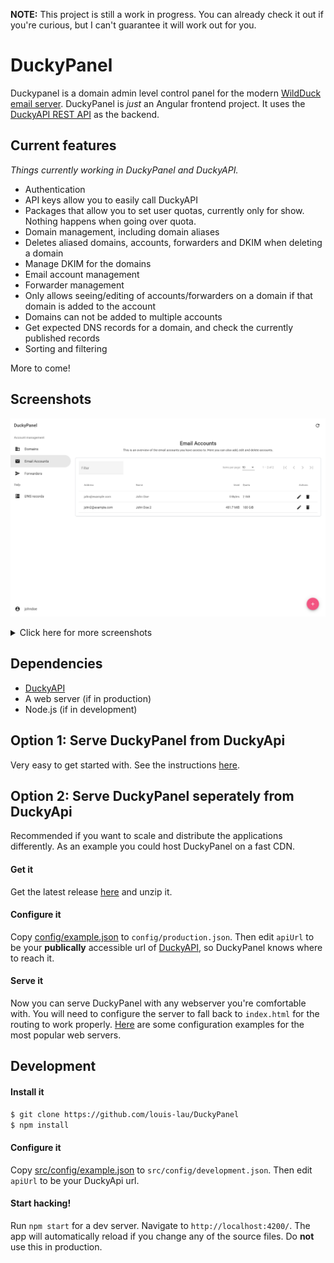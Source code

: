 __NOTE:__ This project is still a work in progress. You can already check it out if you're curious, but I can't guarantee it will work out for you.
# DuckyPanel

Duckypanel is a domain admin level control panel for the modern [WildDuck email server](https://wildduck.email/). DuckyPanel is _just_ an Angular frontend project. It uses the [DuckyAPI REST API](https://github.com/louis-lau/DuckyAPI) as the backend.

## Current features
_Things currently working in DuckyPanel and DuckyAPI._
* Authentication
* API keys allow you to easily call DuckyAPI
* Packages that allow you to set user quotas, currently only for show. Nothing happens when going over quota.
* Domain management, including domain aliases
* Deletes aliased domains, accounts, forwarders and DKIM when deleting a domain
* Manage DKIM for the domains
* Email account management
* Forwarder management
* Only allows seeing/editing of accounts/forwarders on a domain if that domain is added to the account
* Domains can not be added to multiple accounts
* Get expected DNS records for a domain, and check the currently published records
* Sorting and filtering

More to come!

## Screenshots
![Accounts overview screenshot](docs/images/screenshot-accounts.png)
<details>

<summary>Click here for more screenshots</summary>

![Edit account screenshot](docs/images/screenshot-edit-account.png)
![Domains overview screenshot](docs/images/screenshot-domains.png)
![Edit DKIM screenshot](docs/images/screenshot-dkim.png)
![Forwarders overview screenshot](docs/images/screenshot-forwarders.png)
![Edit forwarder screenshot](docs/images/screenshot-edit-forwarder.png)
![Check domain DNS screenshot](docs/images/screenshot-dnscheck.png)
![Profile screenshot](docs/images/screenshot-profile.png)
![Login screenshot](docs/images/screenshot-login.png)
![Mobile screenshot](docs/images/screenshot-mobile.png)

</details>

## Dependencies
* [DuckyAPI](https://github.com/louis-lau/DuckyAPI)
* A web server (if in production)
* Node.js (if in development)

## Option 1: Serve DuckyPanel from DuckyApi
Very easy to get started with. See the instructions [here](https://github.com/louis-lau/DuckyAPI/blob/master/README.md#integrated-duckypanel).

## Option 2: Serve DuckyPanel seperately from DuckyApi
Recommended if you want to scale and distribute the applications differently. As an example you could host DuckyPanel on a fast CDN.

#### Get it
Get the latest release [here](https://github.com/louis-lau/DuckyPanel/releases) and unzip it.

#### Configure it
Copy [config/example.json](src/config/example.json) to `config/production.json`. Then edit `apiUrl` to be your **publically** accessible url of [DuckyAPI](https://github.com/louis-lau/DuckyAPI), so DuckyPanel knows where to reach it.

#### Serve it
Now you can serve DuckyPanel with any webserver you're comfortable with. You will need to configure the server to fall back to `index.html` for the routing to work properly. [Here](https://angular.io/guide/deployment#fallback-configuration-examples) are some configuration examples for the most popular web servers. 

## Development

#### Install it
```bash
$ git clone https://github.com/louis-lau/DuckyPanel
$ npm install
```

#### Configure it
Copy [src/config/example.json](src/config/example.json) to `src/config/development.json`. Then edit `apiUrl` to be your DuckyApi url.

#### Start hacking!
Run `npm start` for a dev server. Navigate to `http://localhost:4200/`. The app will automatically reload if you change any of the source files. Do **not** use this in production.

